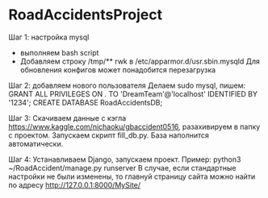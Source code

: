 # RoadAccidentsProject
Шаг 1: настройка mysql
- выполняем bash script
- Добавляем строку /tmp/** rwk в /etc/apparmor.d/usr.sbin.mysqld
Для обновления конфигов может понадобится перезагрузка

Шаг 2: добавляем нового пользователя
Делаем sudo mysql, пишем:
GRANT ALL PRIVILEGES ON *.* TO 'DreamTeam'@'localhost' IDENTIFIED BY '1234';
CREATE DATABASE RoadAccidentsDB;

Шаг 3:
Скачиваем данные с кэгла https://www.kaggle.com/nichaoku/gbaccident0516, разахивируем в папку с проектом.
Запускаем скрипт fill_db.py. База наполнится автоматически.

Шаг 4:
Устанавливаем Django, запускаем проект.
Пример:
python3 ~/RoadAccident/manage.py runserver
В случае, если стандартные настройки не были изменены, то главнуй страницу сайта можно найти по адресу http://127.0.0.1:8000/MySite/
